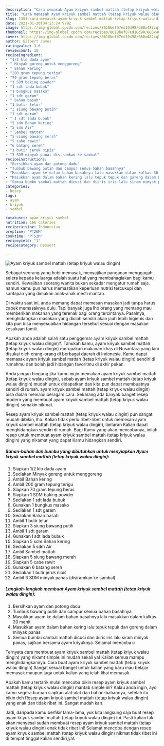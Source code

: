 ```yaml
---
description: "Cara memasak Ayam kriyuk sambel mattah (tetap kriyuk walau dingin) Sederhana dan Mudah Dibuat"
title: "Cara memasak Ayam kriyuk sambel mattah (tetap kriyuk walau dingin) Sederhana dan Mudah Dibuat"
slug: 1351-cara-memasak-ayam-kriyuk-sambel-mattah-tetap-kriyuk-walau-dingin-sederhana-dan-mudah-dibuat
date: 2021-01-20T04:23:24.979Z
image: https://img-global.cpcdn.com/recipes/8618bef07ed10d98/680x482cq70/ayam-kriyuk-sambel-mattah-tetap-kriyuk-walau-dingin-foto-resep-utama.jpg
thumbnail: https://img-global.cpcdn.com/recipes/8618bef07ed10d98/680x482cq70/ayam-kriyuk-sambel-mattah-tetap-kriyuk-walau-dingin-foto-resep-utama.jpg
cover: https://img-global.cpcdn.com/recipes/8618bef07ed10d98/680x482cq70/ayam-kriyuk-sambel-mattah-tetap-kriyuk-walau-dingin-foto-resep-utama.jpg
author: Gilbert James
ratingvalue: 3.6
reviewcount: 10
recipeingredient:
- "1/2 klo dada ayam"
- " Minyak goreng untuk menggoreng"
- " Bahan kering"
- "200 gram tepung terigu"
- "70 gram tepung beras"
- "1 SDM baking powder"
- "1 sdt lada bubuk"
- "1 bungkus masako"
- "1 sdt garam"
- " Bahan basah"
- "1 butir telur"
- "3 siung bawang putih"
- "1 sdt garam"
- " I sdt lada bubuk"
- "5 sdm Bahan kering"
- "5 sdm Air"
- " Sambel mattah"
- "5 siung bawang merah"
- "5 cabe rawit"
- "6 batang sereh"
- "1 butir jeruk nipis"
- "3 SDM minyak panas disiramkan ke sambal"
recipeinstructions:
- "Bersihkan ayam dan potong dadu"
- "Tumbuk bawang putih dan campur semua bahan basahnya"
- "Masukkan ayam ke dalam bahan basahnya lalu masukkan dalam kulkas 30 menit"
- "Masukkan ayam dalam bahan kering lalu tepuk tepuk dan goreng dalam minyak panas"
- "Semua bumbu sambal mattah dicuci dan diiris iris lalu siram minyak panas, sajikan bersama ayam kriyuknya. Selamat mencoba☺️"
categories:
- Resep
tags:
- ayam
- kriyuk
- sambel

katakunci: ayam kriyuk sambel 
nutrition: 166 calories
recipecuisine: Indonesian
preptime: "PT26M"
cooktime: "PT52M"
recipeyield: "1"
recipecategory: Dessert

---
```



![Ayam kriyuk sambel mattah (tetap kriyuk walau dingin)](https://img-global.cpcdn.com/recipes/8618bef07ed10d98/680x482cq70/ayam-kriyuk-sambel-mattah-tetap-kriyuk-walau-dingin-foto-resep-utama.jpg)

Sebagai seorang yang hobi memasak, menyajikan panganan menggugah selera kepada keluarga adalah suatu hal yang membahagiakan bagi kamu sendiri. Kewajiban seorang  wanita bukan sekadar mengatur rumah saja, namun kamu pun harus memastikan keperluan nutrisi tercukupi dan santapan yang dimakan anak-anak mesti mantab.

Di waktu  saat ini, anda memang dapat memesan masakan jadi tanpa harus capek memasaknya dulu. Tapi banyak juga lho orang yang memang mau memberikan makanan yang terenak bagi orang tercintanya. Pasalnya, menghidangkan masakan yang diolah sendiri akan jauh lebih higienis dan kita pun bisa menyesuaikan hidangan tersebut sesuai dengan masakan kesukaan famili. 



Apakah anda adalah salah satu penggemar ayam kriyuk sambel mattah (tetap kriyuk walau dingin)?. Tahukah kamu, ayam kriyuk sambel mattah (tetap kriyuk walau dingin) merupakan makanan khas di Nusantara yang kini disukai oleh orang-orang di berbagai daerah di Indonesia. Kamu dapat memasak ayam kriyuk sambel mattah (tetap kriyuk walau dingin) sendiri di rumahmu dan boleh jadi hidangan favoritmu di akhir pekan.

Anda jangan bingung jika kamu ingin memakan ayam kriyuk sambel mattah (tetap kriyuk walau dingin), sebab ayam kriyuk sambel mattah (tetap kriyuk walau dingin) mudah untuk didapatkan dan kita pun dapat membuatnya sendiri di rumah. ayam kriyuk sambel mattah (tetap kriyuk walau dingin) bisa diolah memalui beragam cara. Sekarang ada banyak banget resep modern yang membuat ayam kriyuk sambel mattah (tetap kriyuk walau dingin) semakin nikmat.

Resep ayam kriyuk sambel mattah (tetap kriyuk walau dingin) pun sangat mudah dibikin, lho. Kalian tidak perlu ribet-ribet untuk memesan ayam kriyuk sambel mattah (tetap kriyuk walau dingin), lantaran Kalian dapat menghidangkan sendiri di rumah. Bagi Kamu yang akan mencobanya, inilah resep untuk membuat ayam kriyuk sambel mattah (tetap kriyuk walau dingin) yang nikamat yang dapat Kamu hidangkan sendiri.

<!--inarticleads1-->

##### Bahan-bahan dan bumbu yang dibutuhkan untuk menyiapkan Ayam kriyuk sambel mattah (tetap kriyuk walau dingin):

1. Siapkan 1/2 klo dada ayam
1. Sediakan  Minyak goreng untuk menggoreng
1. Ambil  Bahan kering
1. Ambil 200 gram tepung terigu
1. Siapkan 70 gram tepung beras
1. Siapkan 1 SDM baking powder
1. Sediakan 1 sdt lada bubuk
1. Gunakan 1 bungkus masako
1. Sediakan 1 sdt garam
1. Sediakan  Bahan basah
1. Ambil 1 butir telur
1. Siapkan 3 siung bawang putih
1. Ambil 1 sdt garam
1. Gunakan  I sdt lada bubuk
1. Siapkan 5 sdm Bahan kering
1. Sediakan 5 sdm Air
1. Ambil  Sambel mattah
1. Siapkan 5 siung bawang merah
1. Siapkan 5 cabe rawit
1. Gunakan 6 batang sereh
1. Sediakan 1 butir jeruk nipis
1. Ambil 3 SDM minyak panas (disiramkan ke sambal)




<!--inarticleads2-->

##### Langkah-langkah membuat Ayam kriyuk sambel mattah (tetap kriyuk walau dingin):

1. Bersihkan ayam dan potong dadu
1. Tumbuk bawang putih dan campur semua bahan basahnya
1. Masukkan ayam ke dalam bahan basahnya lalu masukkan dalam kulkas 30 menit
1. Masukkan ayam dalam bahan kering lalu tepuk tepuk dan goreng dalam minyak panas
1. Semua bumbu sambal mattah dicuci dan diiris iris lalu siram minyak panas, sajikan bersama ayam kriyuknya. Selamat mencoba☺️




Ternyata cara membuat ayam kriyuk sambel mattah (tetap kriyuk walau dingin) yang nikamt simple ini mudah sekali ya! Kalian semua mampu menghidangkannya. Cara buat ayam kriyuk sambel mattah (tetap kriyuk walau dingin) Sangat sesuai banget untuk kalian yang baru mau belajar memasak maupun juga untuk kalian yang telah lihai memasak.

Apakah kamu tertarik mulai mencoba bikin resep ayam kriyuk sambel mattah (tetap kriyuk walau dingin) mantab simple ini? Kalau anda ingin, ayo kamu segera buruan siapkan alat-alat dan bahan-bahannya, setelah itu bikin deh Resep ayam kriyuk sambel mattah (tetap kriyuk walau dingin) yang enak dan tidak ribet ini. Sangat mudah kan. 

Jadi, daripada kamu berfikir lama-lama, yuk kita langsung saja buat resep ayam kriyuk sambel mattah (tetap kriyuk walau dingin) ini. Pasti kalian tak akan menyesal sudah membuat resep ayam kriyuk sambel mattah (tetap kriyuk walau dingin) enak tidak ribet ini! Selamat mencoba dengan resep ayam kriyuk sambel mattah (tetap kriyuk walau dingin) nikmat tidak ribet ini di tempat tinggal kalian sendiri,ya!.

